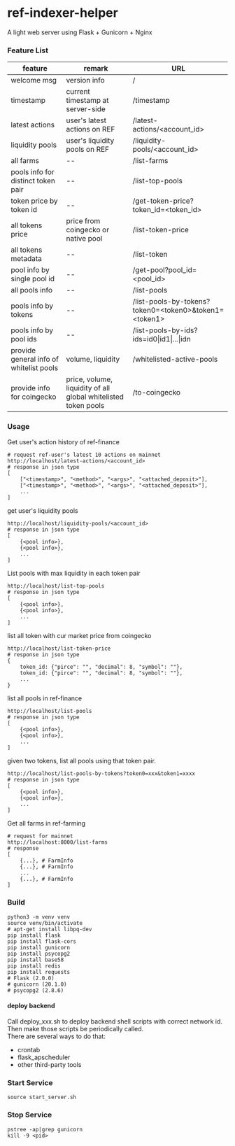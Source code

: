 # ref-indexer-helper

A light web server using Flask + Gunicorn + Nginx

### Feature List

|feature|remark|URL|
|--|--|--|
|welcome msg|version info|/|
|timestamp|current timestamp at server-side|/timestamp|
|latest actions|user's latest actions on REF|/latest-actions/<account_id>|
|liquidity pools|user's liquidity pools on REF|/liquidity-pools/<account_id>|
|all farms|--|/list-farms|
|pools info for distinct token pair|--|/list-top-pools|
|token price by token id|--|/get-token-price?token_id=<token_id>|
|all tokens price|price from coingecko or native pool|/list-token-price|
|all tokens metadata|--|/list-token|
|pool info by single pool id|--|/get-pool?pool_id=<pool_id>|
|all pools info|--|/list-pools|
|pools info by tokens|--|/list-pools-by-tokens?token0=\<token0\>&token1=\<token1\>|
|pools info by pool ids|--|/list-pools-by-ids?ids=id0\|id1\|...\|idn|
|provide general info of whitelist pools|volume, liquidity|/whitelisted-active-pools|
|provide info for coingecko|price, volume, liquidity of all global whitelisted token pools|/to-coingecko|


### Usage
Get user's action history of ref-finance
```shell
# request ref-user's latest 10 actions on mainnet
http://localhost/latest-actions/<account_id>
# response in json type
[
    ["<timestamp>", "<method>", "<args>", "<attached_deposit>"],
    ["<timestamp>", "<method>", "<args>", "<attached_deposit>"],
    ...
]
```

get user's liquidity pools
```shell
http://localhost/liquidity-pools/<account_id>
# response in json type
[
    {<pool info>},
    {<pool info>},
    ...
]
```

List pools with max liquidity in each token pair 
```shell
http://localhost/list-top-pools
# response in json type
[
    {<pool info>},
    {<pool info>},
    ...
]
```

list all token with cur market price from coingecko
```shell
http://localhost/list-token-price
# response in json type
{
    token_id: {"pirce": "", "decimal": 8, "symbol": ""},
    token_id: {"pirce": "", "decimal": 8, "symbol": ""},
    ...
}
```

list all pools in ref-finance
```shell
http://localhost/list-pools
# response in json type
[
    {<pool info>},
    {<pool info>},
    ...
]
```

given two tokens, list all pools using that token pair.
```shell
http://localhost/list-pools-by-tokens?token0=xxx&token1=xxxx
# response in json type
[
    {<pool info>},
    {<pool info>},
    ...
]
```

Get all farms in ref-farming
```shell
# request for mainnet
http://localhost:8000/list-farms
# response
[
    {...}, # FarmInfo
    {...}, # FarmInfo
    ...
    {...}, # FarmInfo
]
```

### Build
```
python3 -m venv venv
source venv/bin/activate
# apt-get install libpq-dev
pip install flask
pip install flask-cors
pip install gunicorn
pip install psycopg2
pip install base58
pip install redis
pip install requests
# Flask (2.0.0)
# gunicorn (20.1.0)
# psycopg2 (2.8.6)
```
#### deploy backend
Call deploy_xxx.sh to deploy backend shell scripts with correct network id.
Then make those scripts be periodically called.  
There are several ways to do that:
* crontab
* flask_apscheduler
* other third-party tools

### Start Service
```
source start_server.sh
```

### Stop Service

```
pstree -ap|grep gunicorn
kill -9 <pid>
```
